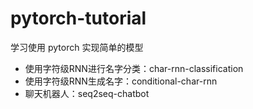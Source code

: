 # pytorch-tutorial
学习使用 pytorch 实现简单的模型

- 使用字符级RNN进行名字分类：char-rnn-classification
- 使用字符级RNN生成名字：conditional-char-rnn
- 聊天机器人：seq2seq-chatbot